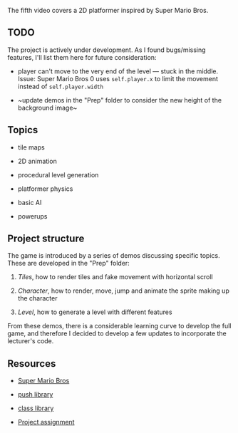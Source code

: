 The fifth video covers a 2D platformer inspired by Super Mario Bros.

## TODO

The project is actively under development. As I found bugs/missing features, I'll list them here for future consideration:

- player can't move to the very end of the level — stuck in the middle. Issue: Super Mario Bros 0 uses `self.player.x` to limit the movement instead of `self.player.width`

- ~update demos in the "Prep" folder to consider the new height of the background image~

## Topics

- tile maps

- 2D animation

- procedural level generation

- platformer physics

- basic AI

- powerups

## Project structure

<!-- In _Super Mario Bros — Final_ find the version of the game as developed alongside the video.

In _Super Mario Bros — Assignment_ find the version including the assignments. -->

The game is introduced by a series of demos discussing specific topics. These are developed in the "Prep" folder:

1. _Tiles_, how to render tiles and fake movement with horizontal scroll

2. _Character_, how to render, move, jump and animate the sprite making up the character

3. _Level_, how to generate a level with different features

From these demos, there is a considerable learning curve to develop the full game, and therefore I decided to develop a few updates to incorporate the lecturer's code.

## Resources

- [Super Mario Bros](https://youtu.be/gvONAgleKPg)

- [push library](https://github.com/Ulydev/push)

- [class library](https://github.com/vrld/hump/blob/master/class.lua)

- [Project assignment](https://docs.cs50.net/ocw/games/assignments/4/assignment4.html)
